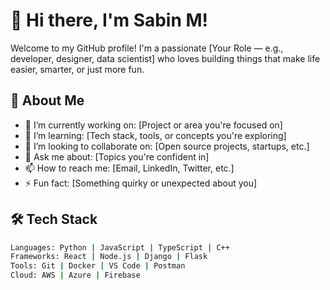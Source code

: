 # 👋 Hi there, I'm Sabin M!

Welcome to my GitHub profile! I'm a passionate [Your Role — e.g., developer, designer, data scientist] who loves building things that make life easier, smarter, or just more fun.

## 🚀 About Me

- 🔭 I’m currently working on: [Project or area you're focused on]
- 🌱 I’m learning: [Tech stack, tools, or concepts you're exploring]
- 👯 I’m looking to collaborate on: [Open source projects, startups, etc.]
- 💬 Ask me about: [Topics you're confident in]
- 📫 How to reach me: [Email, LinkedIn, Twitter, etc.]
- ⚡ Fun fact: [Something quirky or unexpected about you]

## 🛠️ Tech Stack

```bash
Languages: Python | JavaScript | TypeScript | C++
Frameworks: React | Node.js | Django | Flask
Tools: Git | Docker | VS Code | Postman
Cloud: AWS | Azure | Firebase
